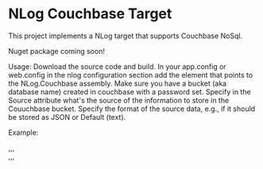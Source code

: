 # NLog Couchbase Target

This project implements a NLog target that supports Couchbase NoSql.

Nuget package coming soon!

Usage:
Download the source code and build.
In your app.config or web.config in the nlog configuration section add the <extensions> element that points to the NLog.Couchbase assembly.
Make sure you have a bucket (aka database name) created in couchbase with a password set. 
Specify in the Source attribute what's the source of the information to store in the Couuchbase bucket.
Specify the format of  the source data, e.g., if it should be stored as JSON or Default (text).

Example:

,,,
<nlog>
    <extensions>
      <add assembly="NLog.Couchbase" />
    </extensions>
    <targets>
      <target name="test" xsi:type="Couchbase" bucket="system_logging" bucketPassword="vagrant" source="Parameters" format="JSON">
        <server uri="http://192.168.56.101:8091/pools" />
        <server uri="http://192.168.56.102:8091/pools" />      
      </target>
    </targets>
    <rules>
      <logger name="*" minLevel="Debug" appendTo="couchbase" />
    </rules>
  </nlog>
,,,
